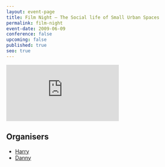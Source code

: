 ```yaml
---
layout: event-page
title: Film Night – The Social life of Small Urban Spaces
permalink: film-night
event-date: 2009-06-09
conference: false
upcoming: false
published: true
seo: true
---
```

<div class="embed-container youtube hd"><iframe src="https://youtube.com/embed/DEwo-_pQCz8" frameborder="0" scrolling="no" allowfullscreen></iframe></div>

## Organisers

* <a href="http://uxbrighton.org.uk/about/#harry">Harry</a> 
* <a href="http://uxbrighton.org.uk/about/#danny">Danny</a>